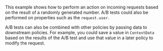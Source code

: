 This example shows how to perform an action on incoming requests based on the
result of a randomly generated number. A/B tests could also be performed on
properties such as the `request.user`.

A/B tests can also be combined with other policies by passing data to downstream
policies. For example, you could save a value in `ContextData` based on the
results of the A/B test and use that value in a later policy to modify the
request.

